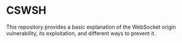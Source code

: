 # CSWSH
This repository provides a basic explanation of the WebSocket origin vulnerability, its exploitation, and different ways to prevent it.
